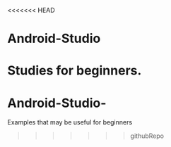 <<<<<<< HEAD
# Android-Studio
Studies for beginners.
=======
# Android-Studio-
Examples that may be useful for beginners
>>>>>>> githubRepo
